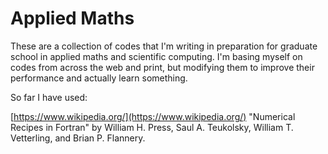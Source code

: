 # Applied Maths

These are a collection of codes that I'm writing in preparation for graduate school in applied maths and scientific computing. I'm basing myself on codes from across the web and print, but modifying them to improve their performance and actually learn something.

So far I have used:

[https://www.wikipedia.org/](https://www.wikipedia.org/)
"Numerical Recipes in Fortran" by William H. Press, Saul A. Teukolsky, William T. Vetterling, and Brian P. Flannery.
